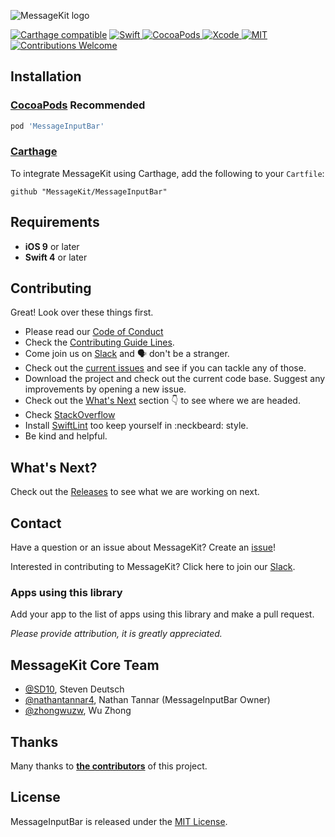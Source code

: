 <p>
  <img src="https://raw.githubusercontent.com/MessageKit/MessageKit/master/Assets/mklogo.png" title="MessageKit logo">
</p>

[![Carthage compatible](https://img.shields.io/badge/Carthage-compatible-4BC51D.svg?style=flat)](https://github.com/Carthage/Carthage)
<a href="https://swift.org">
 <img src="https://img.shields.io/badge/Swift-4-orange.svg"
      alt="Swift" />
</a>
<a href="https://cocoapods.org/">
  <img src="https://cocoapod-badges.herokuapp.com/v/MessageInputBar/badge.png"
      alt="CocoaPods">
</a>
<a href="https://developer.apple.com/xcode">
  <img src="https://img.shields.io/badge/Xcode-9-blue.svg"
      alt="Xcode">
</a>
<a href="https://opensource.org/licenses/MIT">
  <img src="https://img.shields.io/badge/License-MIT-red.svg"
      alt="MIT">
</a>
<a href="https://github.com/MessageKit/MessageInputBar/issues">
   <img src="https://img.shields.io/badge/contributions-welcome-brightgreen.svg?style=flat"
        alt="Contributions Welcome">
</a>

## Installation

### [CocoaPods](https://cocoapods.org/) **Recommended**
````ruby
pod 'MessageInputBar'
````

### [Carthage](https://github.com/Carthage/Carthage)

To integrate MessageKit using Carthage, add the following to your `Cartfile`:

````
github "MessageKit/MessageInputBar"
````

## Requirements

- **iOS 9** or later
- **Swift 4** or later


## Contributing

Great! Look over these things first.
- Please read our [Code of Conduct](https://github.com/MessageKit/MessageInputBar/blob/master/Code_of_Conduct.md)
- Check the [Contributing Guide Lines](https://github.com/MessageKit/MessageInputBar/blob/master/CONTRIBUTING.md).
- Come join us on [Slack](https://join.slack.com/t/messagekit/shared_invite/MjI4NzIzNzMyMzU0LTE1MDMwODIzMDUtYzllYzIyNTU4MA) and 🗣 don't be a stranger. 
- Check out the [current issues](https://github.com/MessageKit/MessageInputBar/issues) and see if you can tackle any of those. 
- Download the project and check out the current code base. Suggest any improvements by opening a new issue. 
- Check out the [What's Next](#whats-next) section :point_down: to see where we are headed.
- Check [StackOverflow](https://stackoverflow.com/questions/tagged/messagekit)
- Install [SwiftLint](https://github.com/realm/SwiftLint) too keep yourself in :neckbeard: style. 
- Be kind and helpful.  


## What's Next?

Check out the [Releases](https://github.com/MessageKit/MessageInputBar/releases) to see what we are working on next.

## Contact

Have a question or an issue about MessageKit? Create an [issue](https://github.com/MessageKit/MessageInputBar/issues/new)!

Interested in contributing to MessageKit? Click here to join our [Slack](https://join.slack.com/t/messagekit/shared_invite/MjI4NzIzNzMyMzU0LTE1MDMwODIzMDUtYzllYzIyNTU4MA).

### Apps using this library

Add your app to the list of apps using this library and make a pull request.

*Please provide attribution, it is greatly appreciated.*

## MessageKit Core Team

- [@SD10](https://github.com/sd10), Steven Deutsch
- [@nathantannar4](https://github.com/nathantannar4), Nathan Tannar (MessageInputBar Owner)
- [@zhongwuzw](https://github.com/zhongwuzw), Wu Zhong

## Thanks

Many thanks to [**the contributors**](https://github.com/MessageKit/MessageInputBar/graphs/contributors) of this project.

## License
MessageInputBar is released under the [MIT License](https://github.com/MessageKit/MessageInputBar/blob/master/LICENSE.md).
